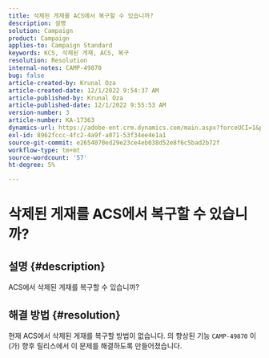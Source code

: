 ```yaml
---
title: 삭제된 게재를 ACS에서 복구할 수 있습니까?
description: 설명
solution: Campaign
product: Campaign
applies-to: Campaign Standard
keywords: KCS, 삭제된 게재, ACS, 복구
resolution: Resolution
internal-notes: CAMP-49870
bug: false
article-created-by: Krunal Oza
article-created-date: 12/1/2022 9:54:37 AM
article-published-by: Krunal Oza
article-published-date: 12/1/2022 9:55:53 AM
version-number: 3
article-number: KA-17363
dynamics-url: https://adobe-ent.crm.dynamics.com/main.aspx?forceUCI=1&pagetype=entityrecord&etn=knowledgearticle&id=2f0d6c27-5e71-ed11-9561-6045bd006a22
exl-id: 8962fccc-4fc2-4a9f-a071-53f34ee4e1a1
source-git-commit: e2654070ed29e23ce4eb038d52e8f6c5bad2b72f
workflow-type: tm+mt
source-wordcount: '57'
ht-degree: 5%

---
```


# 삭제된 게재를 ACS에서 복구할 수 있습니까?

## 설명 {#description}


ACS에서 삭제된 게재를 복구할 수 있습니까?


## 해결 방법 {#resolution}


현재 ACS에서 삭제된 게재를 복구할 방법이 없습니다. 의 향상된 기능 `CAMP-49870` 이(가) 향후 릴리스에서 이 문제를 해결하도록 만들어졌습니다.
